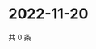 # 2022-11-20

共 0 条

<!-- BEGIN WEIBO -->
<!-- 最后更新时间 Sun Nov 20 2022 12:10:10 GMT+0800 (China Standard Time) -->

<!-- END WEIBO -->
